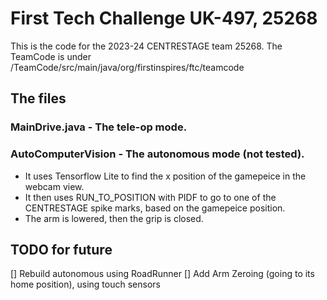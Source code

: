 # First Tech Challenge UK-497, 25268

This is the code for the 2023-24 CENTRESTAGE team 25268. The TeamCode is under /TeamCode/src/main/java/org/firstinspires/ftc/teamcode

## The files

### MainDrive.java - The tele-op mode.

### AutoComputerVision - The autonomous mode (not tested). 
* It uses Tensorflow Lite to find the x position of the gamepeice in the webcam view. 
* It then uses RUN_TO_POSITION with PIDF to go to one of the CENTRESTAGE spike marks, based on the gamepeice position. 
* The arm is lowered, then the grip is closed.

## TODO for future 
[] Rebuild autonomous using RoadRunner
[] Add Arm Zeroing (going to its home position), using touch sensors
